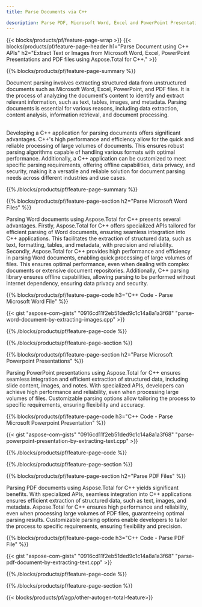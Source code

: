 ```yaml
---
title: Parse Documents via C++ 

description: Parse PDF, Microsoft Word, Excel and PowerPoint Presentations via your C++ application. C++ code listed to extract text or images with ease.
---
```


{{< blocks/products/pf/feature-page-wrap >}}
{{< blocks/products/pf/feature-page-header h1="Parse Document using C++ APIs" h2="Extract Text or Images from Microsoft Word, Excel, PowerPoint Presentations and PDF files using Aspose.Total for C++." >}}

{{% blocks/products/pf/feature-page-summary %}}

Document parsing involves extracting structured data from unstructured documents such as Microsoft Word, Excel, PowerPoint, and PDF files. It is the process of analyzing the document's content to identify and extract relevant information, such as text, tables, images, and metadata. Parsing documents is essential for various reasons, including data extraction, content analysis, information retrieval, and document processing. <br /><br />

Developing a C++ application for parsing documents offers significant advantages. C++'s high performance and efficiency allow for the quick and reliable processing of large volumes of documents. This ensures robust parsing algorithms capable of handling various formats with optimal performance. Additionally, a C++ application can be customized to meet specific parsing requirements, offering offline capabilities, data privacy, and security, making it a versatile and reliable solution for document parsing needs across different industries and use cases.

{{% /blocks/products/pf/feature-page-summary  %}}

{{% blocks/products/pf/feature-page-section  h2="Parse Microsoft Word Files" %}}

Parsing Word documents using Aspose.Total for C++ presents several advantages. Firstly, Aspose.Total for C++ offers specialized APIs tailored for efficient parsing of Word documents, ensuring seamless integration into C++ applications. This facilitates the extraction of structured data, such as text, formatting, tables, and metadata, with precision and reliability. Secondly, Aspose.Total for C++ provides high performance and efficiency in parsing Word documents, enabling quick processing of large volumes of files. This ensures optimal performance, even when dealing with complex documents or extensive document repositories. Additionally, C++ parsing library ensures offline capabilities, allowing parsing to be performed without internet dependency, ensuring data privacy and security. 

{{% blocks/products/pf/feature-page-code h3="C++ Code - Parse Microsoft Word File" %}}

{{< gist "aspose-com-gists" "0916cd11f2eb51ded9c1c14a8a1a3f68" "parse-word-document-by-extracting-images.cpp" >}}

{{% /blocks/products/pf/feature-page-code  %}}

{{% /blocks/products/pf/feature-page-section %}}

{{% blocks/products/pf/feature-page-section  h2="Parse Microsoft Powerpoint Presentations" %}}

Parsing PowerPoint presentations using Aspose.Total for C++ ensures seamless integration and efficient extraction of structured data, including slide content, images, and notes. With specialized APIs, developers can achieve high performance and reliability, even when processing large volumes of files. Customizable parsing options allow tailoring the process to specific requirements, ensuring flexibility and accuracy.

{{% blocks/products/pf/feature-page-code h3="C++ Code - Parse Microsoft Powerpoint Presentation" %}}

{{< gist "aspose-com-gists" "0916cd11f2eb51ded9c1c14a8a1a3f68" "parse-powerpoint-presentation-by-extracting-text.cpp" >}}

{{% /blocks/products/pf/feature-page-code  %}}

{{% /blocks/products/pf/feature-page-section %}}

{{% blocks/products/pf/feature-page-section  h2="Parse PDF Files" %}}

Parsing PDF documents using Aspose.Total for C++ yields significant benefits. With specialized APIs, seamless integration into C++ applications ensures efficient extraction of structured data, such as text, images, and metadata. Aspose.Total for C++ ensures high performance and reliability, even when processing large volumes of PDF files, guaranteeing optimal parsing results. Customizable parsing options enable developers to tailor the process to specific requirements, ensuring flexibility and precision. 

{{% blocks/products/pf/feature-page-code h3="C++ Code - Parse PDF File" %}}

{{< gist "aspose-com-gists" "0916cd11f2eb51ded9c1c14a8a1a3f68" "parse-pdf-document-by-extracting-text.cpp" >}}

{{% /blocks/products/pf/feature-page-code  %}}

{{% /blocks/products/pf/feature-page-section %}}

{{< blocks/products/pf/agp/other-autogen-total-feature>}}